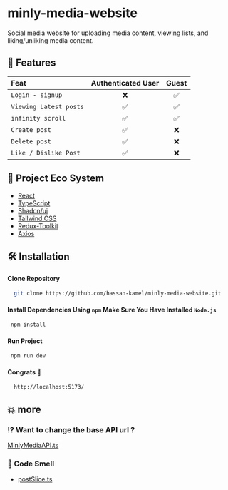 # minly-media-website

Social media website for uploading media content, viewing lists, and liking/unliking media content.

## 🧐 Features

| Feat                   | Authenticated User | Guest |
| :--------------------- | :----------------: | :---: |
| `Login - signup`       |         ❌         |  ✅   |
| `Viewing Latest posts` |         ✅         |  ✅   |
| `infinity scroll`      |         ✅         |  ✅   |
| `Create post`          |         ✅         |  ❌   |
| `Delete post`          |         ✅         |  ❌   |
| `Like / Dislike Post`  |         ✅         |  ❌   |

## 🌟 Project Eco System

- [React](https://reactjs.org/)
- [TypeScript](https://www.typescriptlang.org/)
- [Shadcn/ui](https://ui.shadcn.com/)
- [Tailwind CSS](https://tailwindcss.com/)
- [Redux-Toolkit](https://redux-toolkit.js.org/)
- [Axios](https://axios-http.com/)

## 🛠️ Installation

#### Clone Repository

```bash
  git clone https://github.com/hassan-kamel/minly-media-website.git
```

#### Install Dependencies Using <strong>`npm`</strong> Make Sure You Have Installed <strong>`Node.js` </strong>

```bash
 npm install
```

#### Run Project

```bash
 npm run dev
```

#### Congrats 🎉

```bash
  http://localhost:5173/
```

## 💥 more

### ⁉️ Want to change the base API url ?

[MinlyMediaAPI.ts](https://github.com/hassan-kamel/minly-media-website/blob/main/src/api/MinlyMediaAPI.ts)

### 🤮 Code Smell

- [postSlice.ts](https://github.com/hassan-kamel/minly-media-website/blob/main/src/store/features/postSlice.ts)

